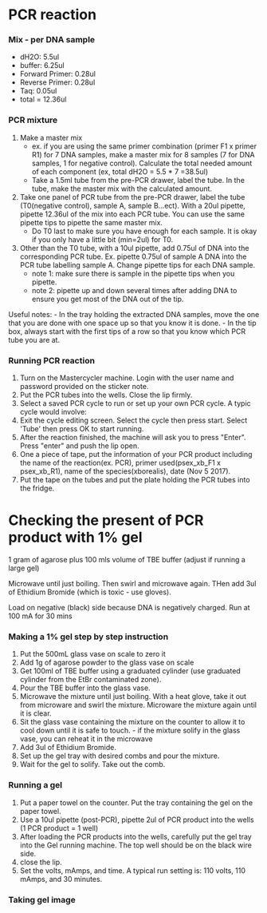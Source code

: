 # PCR reaction

### Mix - per DNA sample
- dH2O: 5.5ul
- buffer: 6.25ul
- Forward Primer: 0.28ul
- Reverse Primer: 0.28ul
- Taq: 0.05ul
- total = 12.36ul

### PCR mixture
1. Make a master mix
    - ex. if you are using the same primer combination (primer F1 x primer R1) for 7 DNA samples, make a master mix for 8 samples (7 for DNA samples, 1 for negative control). Calculate the total needed amount of each component (ex, total dH2O = 5.5 * 7 =38.5ul)
    - Take a 1.5ml tube from the pre-PCR drawer, label the tube. In the tube, make the master mix with the calculated amount.  
 2. Take one panel of PCR tube from the pre-PCR drawer, label the tube (T0(negative control), sample A, sample B...ect). With a 20ul pipette, pipette 12.36ul of the mix into each PCR tube. You can use the same pipette tips to pipette the same master mix.
    - Do T0 last to make sure you have enough for each sample. It is okay if you only have a little bit (min=2ul) for T0. 
 3. Other than the T0 tube, with a 10ul pipette, add 0.75ul of DNA into the corresponding PCR tube. Ex. pipette 0.75ul of sample A DNA into the PCR tube labelling sample A. Change pipette tips for each DNA sample.
    - note 1: make sure there is sample in the pipette tips when you pipette.
    - note 2: pipette up and down several times after adding DNA to ensure you get most of the DNA out of the tip.

Useful notes:
    - In the tray holding the extracted DNA samples, move the one that you are done with one space up so that you know it is done.
    - In the tip box, always start with the first tips of a row so that you know which PCR tube you are at. 
 
### Running PCR reaction
1. Turn on the Mastercycler machine. Login with the user name and password provided on the sticker note. 
2. Put the PCR tubes into the wells. Close the lip firmly. 
3. Select a saved PCR cycle to run or set up your own PCR cycle. A typic cycle would involve:
4. Exit the cycle editing screen. Select the cycle then press start. Select 'Tube' then press OK to start running. 
5. After the reaction finished, the machine will ask you to press "Enter". Press "enter" and push the lip open.
6. One a piece of tape, put the information of your PCR product including the name of the reaction(ex. PCR), primer used(psex_xb_F1 x psex_xb_R1), name of the species(xborealis), date (Nov 5 2017).
7. Put the tape on the tubes and put the plate holding the PCR tubes into the fridge.

# Checking the present of PCR product with 1% gel

1 gram of agarose plus 100 mls volume of TBE buffer (adjust if running a large gel)

Microwave until just boiling. Then swirl and microwave again.  THen add 3ul of Ethidium Bromide (which is toxic - use gloves).

Load on negative (black) side because DNA is negatively charged.  Run at 100 mA for 30 mins 

### Making a 1% gel step by step instruction
1. Put the 500mL glass vase on scale to zero it
2. Add 1g of agarose powder to the glass vase on scale
3. Get 100ml of TBE buffer using a graduated cylinder (use graduated cylinder from the EtBr contaminated zone).
3. Pour the TBE buffer into the glass vase. 
4. Microwave the mixture until just boiling. With a heat glove, take it out from microware and swirl the mixture. Microware the mixture again until it is clear.
5. Sit the glass vase containing the mixture on the counter to allow it to cool down until it is safe to touch.
        - if the mixture solify in the glass vase, you can reheat it in the microwave
6. Add 3ul of Ethidium Bromide.
7. Set up the gel tray with desired combs and pour the mixture.
8. Wait for the gel to solify. Take out the comb. 

### Running a gel
1. Put a paper towel on the counter. Put the tray containing the gel on the paper towel.
2. Use a 10ul pipette (post-PCR), pipette 2ul of PCR product into the wells (1 PCR product = 1 well) 
3. After loading the PCR products into the wells, carefully put the gel tray into the Gel running machine. The top well should be on the black wire side.
4. close the lip. 
5. Set the volts, mAmps, and time. A typical run setting is: 110 volts, 110 mAmps, and 30 minutes.

### Taking gel image

